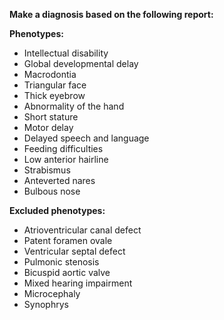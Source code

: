 **Make a diagnosis based on the following report:**

**Phenotypes:**

- Intellectual disability
- Global developmental delay 
- Macrodontia 
- Triangular face
- Thick eyebrow
- Abnormality of the hand
- Short stature
- Motor delay
- Delayed speech and language
- Feeding difficulties
- Low anterior hairline
- Strabismus
- Anteverted nares
- Bulbous nose

**Excluded phenotypes:**

- Atrioventricular canal defect 
- Patent foramen ovale
- Ventricular septal defect
- Pulmonic stenosis 
- Bicuspid aortic valve
- Mixed hearing impairment
- Microcephaly
- Synophrys
